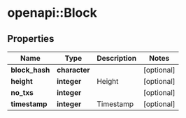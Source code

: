 # openapi::Block


## Properties
Name | Type | Description | Notes
------------ | ------------- | ------------- | -------------
**block_hash** | **character** |  | [optional] 
**height** | **integer** | Height | [optional] 
**no_txs** | **integer** |  | [optional] 
**timestamp** | **integer** | Timestamp | [optional] 


